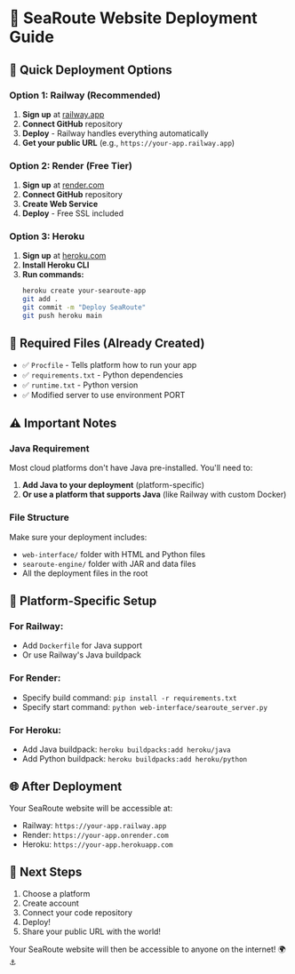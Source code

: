 # 🌊 SeaRoute Website Deployment Guide

## 🚀 Quick Deployment Options

### Option 1: Railway (Recommended)
1. **Sign up** at [railway.app](https://railway.app)
2. **Connect GitHub** repository
3. **Deploy** - Railway handles everything automatically
4. **Get your public URL** (e.g., `https://your-app.railway.app`)

### Option 2: Render (Free Tier)
1. **Sign up** at [render.com](https://render.com)
2. **Connect GitHub** repository
3. **Create Web Service**
4. **Deploy** - Free SSL included

### Option 3: Heroku
1. **Sign up** at [heroku.com](https://heroku.com)
2. **Install Heroku CLI**
3. **Run commands:**
   ```bash
   heroku create your-searoute-app
   git add .
   git commit -m "Deploy SeaRoute"
   git push heroku main
   ```

## 📁 Required Files (Already Created)
- ✅ `Procfile` - Tells platform how to run your app
- ✅ `requirements.txt` - Python dependencies
- ✅ `runtime.txt` - Python version
- ✅ Modified server to use environment PORT

## ⚠️ Important Notes

### Java Requirement
Most cloud platforms don't have Java pre-installed. You'll need to:

1. **Add Java to your deployment** (platform-specific)
2. **Or use a platform that supports Java** (like Railway with custom Docker)

### File Structure
Make sure your deployment includes:
- `web-interface/` folder with HTML and Python files
- `searoute-engine/` folder with JAR and data files
- All the deployment files in the root

## 🔧 Platform-Specific Setup

### For Railway:
- Add `Dockerfile` for Java support
- Or use Railway's Java buildpack

### For Render:
- Specify build command: `pip install -r requirements.txt`
- Specify start command: `python web-interface/searoute_server.py`

### For Heroku:
- Add Java buildpack: `heroku buildpacks:add heroku/java`
- Add Python buildpack: `heroku buildpacks:add heroku/python`

## 🌐 After Deployment
Your SeaRoute website will be accessible at:
- Railway: `https://your-app.railway.app`
- Render: `https://your-app.onrender.com`
- Heroku: `https://your-app.herokuapp.com`

## 🎯 Next Steps
1. Choose a platform
2. Create account
3. Connect your code repository
4. Deploy!
5. Share your public URL with the world!

Your SeaRoute website will then be accessible to anyone on the internet! 🌍⚓
